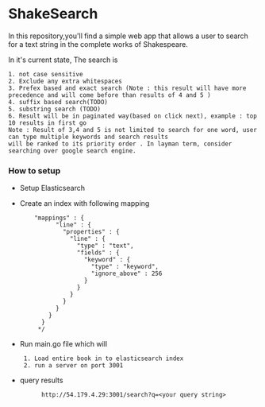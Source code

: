 # ShakeSearch

 In this repository,you'll find a simple web app that allows a user to search for a text string in
the complete works of Shakespeare.

In it's current state, The search is

    1. not case sensitive
    2. Exclude any extra whitespaces
    3. Prefex based and exact search (Note : this result will have more precedence and will come before than results of 4 and 5 )
    4. suffix based search(TODO) 
    5. substring search (TODO)
    6. Result will be in paginated way(based on click next), example : top 10 results in first go 
    Note : Result of 3,4 and 5 is not limited to search for one word, user can type multiple keywords and search results     
    will be ranked to its priority order . In layman term, consider searching over google search engine. 

### How to setup
* Setup Elasticsearch
* Create an index with following mapping 

          "mappings" : {
                "line" : {
                  "properties" : {
                    "line" : {
                      "type" : "text",
                      "fields" : {
                        "keyword" : {
                          "type" : "keyword",
                          "ignore_above" : 256
                        }
                      }
                    }
                  }
                }
              }
            }
           */
           
* Run main.go file which will 
       
       
       1. Load entire book in to elasticsearch index
       2. run a server on port 3001
       
* query results 

            http://54.179.4.29:3001/search?q=<your query string>   
